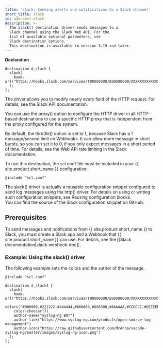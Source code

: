 ```yaml
---
title: 'slack: Sending alerts and notifications to a Slack channel'
short_title: slack
id: adm-dest-slack
description: >-
  The slack() destination driver sends messages to a
  Slack channel using the Slack Web API. For the
  list of available optional parameters, see
  Slack destination options.
  This destination is available in version 3.19 and later.
---
```


**Declaration**

```config
destination d_slack {
  slack(
    hook-url("https://hooks.slack.com/services/T00000000/B00000000/XXXXXXXXXXXXXXXXXXXXXXXX")
  );
};
```

The driver allows you to modify nearly every field of the HTTP request.
For details, see the Slack API documentation.

You can use the proxy() option to configure the HTTP driver in all
HTTP-based destinations to use a specific HTTP proxy that is independent
from the proxy configured for the system.

By default, the throttle() option is set to 1, because Slack has a 1
message/second limit on Webhooks. It can allow more message in short
bursts, so you can set it to 0, if you only expect messages in a short
period of time. For details, see the Web API rate limiting in the Slack
documentation.

To use this destination, the scl.conf file must be included in your
{{ site.product.short_name }} configuration:

```config
@include "scl.conf"
```

The slack() driver is actually a reusable configuration snippet
configured to send log messages using the http() driver. For details on
using or writing such configuration snippets, see
Reusing configuration blocks.  
You can find the source of the Slack configuration snippet on GitHub.

## Prerequisites

To send messages and notifications from {{ site.product.short_name }} to Slack, you must
create a Slack app and a Webhook that {{ site.product.short_name }} can use. For
details, see the [[Slack documentation|slack-webhook-doc]].

### Example: Using the slack() driver

The following example sets the colors and the author of the message.

```config
@include "scl.conf"

destination d_slack1 {
  slack(
    hook-url("https://hooks.slack.com/services/T00000000/B00000000/XXXXXXXXXXXXXXXXXXXXXXXX")
    colors("#000000,#222222,#444444,#666666,#888888,#AAAAAA,#CCCCCC,#EEEEEE")
    color-chooser(7)
    author-name("syslog-ng BOT")
    author-link("https://www.syslog-ng.com/products/open-source-log-management")
    author-icon("https://raw.githubusercontent.com/MrAnno/vscode-syslog-ng/master/images/syslog-ng-icon.png")
  );
};
```
